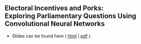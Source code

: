 ## Electoral Incentives and Porks: <br> Exploring Parliamentary Questions Using Convolutional Neural Networks <br />  

- Slides can be found here ( [html](https://raw.githack.com/davidycliao/elp/main/slides/slides.html#1) | [pdf](https://raw.githack.com/davidycliao/elp/main/slides/slides.pdf) ).
